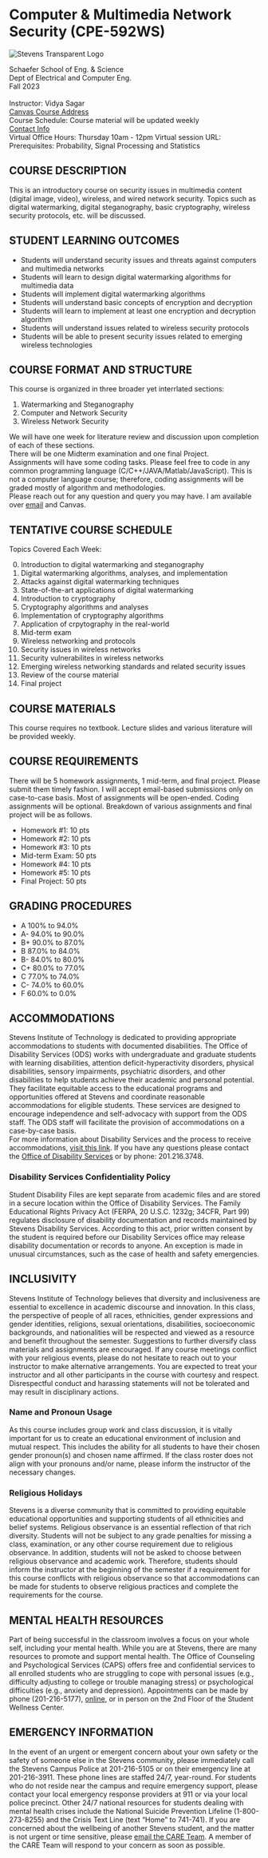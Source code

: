 # Computer & Multimedia Network Security (CPE-592WS)

![Stevens Transparent Logo](stevenslogo.png)

Schaefer School of Eng. & Science </br>
Dept of Electrical and Computer Eng. </br>
Fall 2023 </br>
</br>
Instructor: Vidya Sagar </br>
[Canvas Course Address](https://sit.instructure.com/courses/67840) </br>
Course Schedule: Course material will be updated weekly </br>
[Contact Info](vsagar@stevens.edu) </br>
Virtual Office Hours: Thursday 10am - 12pm
Virtual session URL:
Prerequisites: Probability, Signal Processing and Statistics

## COURSE DESCRIPTION

This is an introductory course on security issues in multimedia content (digital image, video), wireless, and wired network security. Topics such as digital watermarking, digital steganography, basic cryptography, wireless security protocols, etc. will be discussed.

## STUDENT LEARNING OUTCOMES

* Students will understand security issues and threats against computers and multimedia networks
* Students will learn to design digital watermarking algorithms for multimedia data
* Students will implement digital watermarking algorithms
* Students will understand basic concepts of encryption and decryption
* Students will learn to implement at least one encryption and decryption algorithm
* Students will understand issues related to wireless security protocols
* Students will be able to present security issues related to emerging wireless technologies

## COURSE FORMAT AND STRUCTURE

This course is organized in three broader yet interrlated sections:

1. Watermarking and Steganography
2. Computer and Network Security
3. Wireless Network Security

We will have one week for literature review and discussion upon completion of each of these sections. </br>
There will be one Midterm examination and one final Project. </br>
Assignments will have some coding tasks. Please feel free to code in any common programming language (C/C++/JAVA/Matlab/JavaScript). This is not a computer language course; therefore, coding assignments will be graded mostly of algorithm and methodologies. </br>
Please reach out for any question and query you may have. I am available over [email](vsagar@stevens.edu) and Canvas.

## TENTATIVE COURSE SCHEDULE

Topics Covered Each Week:

0. Introduction to digital watermarking and steganography
1. Digital watermarking algorithms, analyses, and implementation
2. Attacks against digital watermarking techniques
3. State-of-the-art applications of digital watermarking
4. Introduction to cryptography
5. Cryptography algorithms and analyses
6. Implementation of cryptography algorithms
7. Application of crpytography in the real-world
8. Mid-term exam
9. Wireless networking and protocols
10. Security issues in wireless networks
11. Security vulnerabilites in wireless networks
12. Emerging wireless networking standards and related security issues
13. Review of the course material
14. Final project

## COURSE MATERIALS

This course requires no textbook. Lecture slides and various literature will be provided weekly.

## COURSE REQUIREMENTS

There will be 5 homework assignments, 1 mid-term, and final project. Please submit them timely fashion. I will accept email-based submissions only on case-to-case basis. Most of assignments will be open-ended. Coding assignments will be optional. Breakdown of various assignments and final project will be as follows.

* Homework #1: 10 pts
* Homework #2: 10 pts
* Homework #3: 10 pts
* Mid-term Exam: 50 pts
* Homework #4: 10 pts
* Homework #5: 10 pts
* Final Project: 50 pts

## GRADING PROCEDURES

* A 100% to 94.0%
* A- 94.0% to 90.0%
* B+ 90.0% to 87.0%
* B 87.0% to 84.0%
* B- 84.0% to 80.0%
* C+ 80.0% to 77.0%
* C 77.0% to 74.0%
* C- 74.0% to 60.0%
* F 60.0% to 0.0%

## ACCOMMODATIONS

Stevens Institute of Technology is dedicated to providing appropriate accommodations to students with documented disabilities. The Office of Disability Services (ODS) works with undergraduate and graduate students with learning disabilities, attention deficit-hyperactivity disorders, physical disabilities, sensory impairments, psychiatric disorders, and other disabilities to help students achieve their academic and personal potential. They facilitate equitable access to the educational programs and opportunities offered at Stevens and coordinate reasonable accommodations for eligible students. These services are designed to encourage independence and self-advocacy with support from the ODS staff. The ODS staff will facilitate the provision of accommodations on a case-by-case basis. </br>
For more information about Disability Services and the process to receive accommodations,
[visit this link](https://www.stevens.edu/student-diversity-and-inclusion/disability-services). If you have any
questions please contact the [Office of Disability Services](disabilityservices@stevens.edu) or by phone:
201.216.3748.

### Disability Services Confidentiality Policy

Student Disability Files are kept separate from academic files and are stored in a secure location within the Office of Disability Services. The Family Educational Rights Privacy Act (FERPA, 20 U.S.C. 1232g; 34CFR, Part 99) regulates disclosure of disability documentation and records maintained by Stevens Disability Services. According to this act, prior written consent by the student is required before our Disability Services office may release disability documentation or records to anyone. An exception is made in unusual circumstances, such as the case of health and safety emergencies.

## INCLUSIVITY

Stevens Institute of Technology believes that diversity and inclusiveness are essential to excellence in academic discourse and innovation. In this class, the perspective of people of all races, ethnicities, gender expressions and gender identities, religions, sexual orientations, disabilities, socioeconomic backgrounds, and nationalities will be respected and viewed as a resource and benefit throughout the semester. Suggestions to further diversify class materials and assignments are encouraged. If any course meetings conflict with your religious events, please do not hesitate to reach out to your instructor to make alternative arrangements. You are expected to treat your instructor and all other participants in the course with courtesy and respect. Disrespectful conduct and harassing statements will not be tolerated and may result in disciplinary actions.

### Name and Pronoun Usage

As this course includes group work and class discussion, it is vitally important for us to create an educational environment of inclusion and mutual respect. This includes the ability for all students to have their chosen gender pronoun(s) and chosen name affirmed. If the class roster does not align with your pronouns and/or name, please inform the instructor of the necessary changes.

### Religious Holidays

Stevens is a diverse community that is committed to providing equitable educational opportunities and supporting students of all ethnicities and belief systems. Religious observance is an essential reflection of that rich diversity. Students will not be subject to any grade penalties for missing a class, examination, or any other course requirement due to religious observance. In addition, students will not be asked to choose between religious observance and academic work. Therefore, students should inform the instructor at the beginning of the semester if a requirement for this course conflicts with religious observance so that accommodations can be made for students to observe religious practices and complete the requirements for the course.

## MENTAL HEALTH RESOURCES

Part of being successful in the classroom involves a focus on your whole self, including your mental health. While you are at Stevens, there are many resources to promote and support mental health. The Office of Counseling and Psychological Services (CAPS) offers free and confidential services to all enrolled students who are struggling to cope with personal issues (e.g., difficulty adjusting to college or trouble managing stress) or psychological difficulties (e.g., anxiety and depression). Appointments can be made by phone (201-216-5177), [online](https://stevensportal.pointnclick.com/confirm.aspx), or in person on the 2nd Floor of the Student Wellness Center.

## EMERGENCY INFORMATION

In the event of an urgent or emergent concern about your own safety or the safety of someone else in the Stevens community, please immediately call the Stevens Campus Police at 201-216-5105 or on their emergency line at 201-216-3911. These phone lines are staffed 24/7, year-round. For students who do not reside near the campus and require emergency support, please contact your local emergency response providers at 911 or via your local police precinct. Other 24/7 national resources for students dealing with mental health crises include the National Suicide Prevention Lifeline (1-800-273-8255) and the Crisis Text Line (text “Home” to 741-741). If you are concerned about the wellbeing of another Stevens student, and the matter is not urgent or time sensitive, please [email the CARE Team](care@stevens.edu). A member of the CARE Team will respond to your concern as soon as possible.
